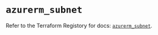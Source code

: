 # `azurerm_subnet`

Refer to the Terraform Registory for docs: [`azurerm_subnet`](https://registry.terraform.io/providers/hashicorp/azurerm/3.0.2/docs/resources/subnet).
